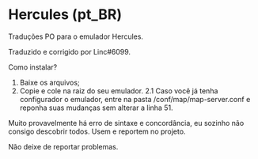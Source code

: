 # Hercules (pt_BR)
Traduções PO para o emulador Hercules.

Traduzido e corrigido por Linc#6099.

Como instalar?
1. Baixe os arquivos;
2. Copie e cole na raiz do seu emulador.
 2.1 Caso você já tenha configurador o emulador, entre na pasta /conf/map/map-server.conf e reponha suas mudanças sem alterar a linha 51.


Muito provavelmente há erro de sintaxe e concordância, eu sozinho não consigo descobrir todos.
Usem e reportem no projeto.

Não deixe de reportar problemas.
